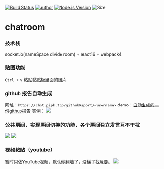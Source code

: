[![Build Status](https://travis-ci.org/pengliheng/chatroom.svg?branch=master)](https://travis-ci.org/pengliheng/chatroom)
[![author](https://img.shields.io/badge/author-peng-blue.svg)](https://www.penlh.com)
[![Node.js Version](https://img.shields.io/badge/node.js-9.2.0-blue.svg)](http://nodejs.org/download)
![Size](https://github-size-badge.herokuapp.com/pengliheng/chatroom.svg)


# chatroom

### 技术栈
socket.io(nameSpace divide room) + react16 + webpack4

<!-- ```
pandora start --name dashboard --env "DASHBORAD_PORT=8080 DASHBOARD_HOST=0.0.0.0" --npm pandora-dashboard
```
to look backend [dashboard](http://pipk.top:9081/application/chatroom/stdout) -->

### 贴图功能
`Ctrl + v` 粘贴黏贴板里面的图片

### github 报告自动生成
网址：`https://chat.pipk.top/githubReport/<username>`
demo：[自动生成的一份github报告](https://chat.pipk.top/githubReport/pengliheng)
实例：
![](https://static.pipk.top/chat/public/6982254054091583.png)




### 公共房间，实现房间切换的功能，各个房间独立发言互不干扰
![](https://dn-cnode.qbox.me/FpR0cuh5jf-hjYHriRPj0b08cod5)
![](https://i.loli.net/2017/11/28/5a1d4343e5ad8.jpg)


### 视频粘贴（youtube）
暂时只做YouTube视频，默认你翻墙了，没梯子找我要。
![](https://static.pipk.top/chat/public/43023493822484316.png)